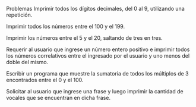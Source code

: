 Problemas
Imprimir todos los dígitos decimales, del 0 al 9, utilizando una repetición.

Imprimir todos los números entre el 100 y el 199.

Imprimir los números entre el 5 y el 20, saltando de tres en tres.

Requerir al usuario que ingrese un número entero positivo e imprimir todos los números correlativos entre el ingresado por el usuario y uno menos del doble del mismo.

Escribir un programa que muestre la sumatoria de todos los múltiplos de 3 encontrados entre el 0 y el 100.

Solicitar al usuario que ingrese una frase y luego imprimir la cantidad de vocales que se encuentran en dicha frase.